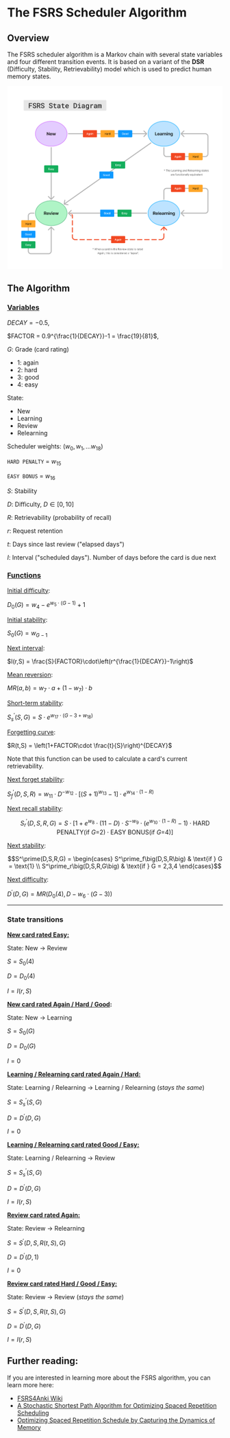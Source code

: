 # The FSRS Scheduler Algorithm

## Overview

The FSRS scheduler algorithm is a Markov chain with several state variables and four different transition events. It is based on a variant of the **DSR** (Difficulty, Stability, Retrievability) model which is used to predict human memory states.

![The FSRS Scheduler Algorithm State Diagram](fsrs-diagram.png)

## The Algorithm

### <ins>Variables</ins>

$DECAY=-0.5,$

$FACTOR = 0.9^{\frac{1}{DECAY}}-1 = \frac{19}{81}$,

$G$: Grade (card rating)
- $1$: again
- $2$: hard
- $3$: good
- $4$: easy

State:
- New
- Learning
- Review
- Relearning

Scheduler weights: $(w_0, w_1,... w_{18})$

`HARD PENALTY` = $w_{15}$

`EASY BONUS` = $w_{16}$

$S$: Stability

$D$: Difficulty, $D \in [0,10]$

$R$: Retrievability (probability of recall)

$r$: Request retention

$t$: Days since last review ("elapsed days")

$I$: Interval ("scheduled days"). Number of days before the card is due next


### <ins>Functions</ins>

<ins>Initial difficulty</ins>: 

$D_0(G) = w_4-e^{w_5\cdot(G-1)}+1$

<ins>Initial stability</ins>: 

$S_0(G) = w_{G-1}$

<ins>Next interval</ins>: 

$I(r,S) = \frac{S}{FACTOR}\cdot\left(r^{\frac{1}{DECAY}}-1\right)$

<ins>Mean reversion</ins>: 

$MR(a,b) = w_7\cdot a + (1-w_7)\cdot b$

<ins>Short-term stability</ins>: 

$S^\prime_s(S,G) = S\cdot e^{w_{17}\cdot (G-3+w_{18})}$

<ins>Forgetting curve</ins>:  

$R(t,S) = \left(1+FACTOR\cdot \frac{t}{S}\right)^{DECAY}$

Note that this function can be used to calculate a card's current retrievability.

<ins>Next forget stability</ins>: 

$S^\prime_f(D,S,R) = w_{11} \cdot D^{-w_{12}}\cdot \Big[(S+1)^{w_{13}} -1 \Big]\cdot e^{w_{14}\cdot (1-R)}$

<ins>Next recall stability</ins>: 

$$S^\prime_r(D,S,R,G) = S\cdot \left[1+e^{w_{8}}\cdot (11-D)\cdot S^{-w_9}\cdot (e^{w_{10}\cdot (1-R)}-1)\cdot \textrm{HARD PENALTY(if $G$=2)}\cdot \textrm{EASY BONUS(if $G$=4)} \right]$$

<ins>Next stability</ins>:

$$S^\prime(D,S,R,G) = 
\begin{cases} 
S^\prime_f\big(D,S,R\big) & \text{if } G = \text{1} \\
S^\prime_r\big(D,S,R,G\big) & \text{if } G = 2,3,4
\end{cases}$$

<ins>Next difficulty</ins>: 

$D^\prime(D,G) = MR\Big(D_0(4), D-w_6\cdot (G-3)\Big)$

---
### State transitions

**<ins>New card rated Easy:</ins>**

State: New -> Review

$S=S_0(4)$

$D=D_0(4)$

$I = I(r,S)$

**<ins>New card rated Again / Hard / Good</ins>:**

State: New -> Learning

$S = S_0(G)$

$D = D_0(G)$

$I = 0$

**<ins>Learning / Relearning card rated Again / Hard:</ins>**

State: Learning / Relearning -> Learning / Relearning (*stays the same*)

$S = S^\prime_s(S,G)$

$D = D^\prime(D,G)$

$I=0$

**<ins>Learning / Relearning card rated Good / Easy:</ins>**

State: Learning / Relearning -> Review

$S = S^\prime_s(S,G)$

$D = D^\prime(D,G)$

$I = I(r,S)$

**<ins>Review card rated Again:</ins>**

State: Review -> Relearning

$S = S^\prime\big(D,S,R(t,S),G\big)$

$D = D^\prime(D,1)$

$I=0$

**<ins>Review card rated Hard / Good / Easy:</ins>**

State: Review -> Review (*stays the same*)

$S = S^\prime\big(D,S,R(t,S),G\big)$

$D = D^\prime(D,G)$

$I = I(r,S)$

## Further reading:

If you are interested in learning more about the FSRS algorithm, you can learn more here:

- [FSRS4Anki Wiki](https://github.com/open-spaced-repetition/fsrs4anki/wiki)
- [A Stochastic Shortest Path Algorithm for Optimizing Spaced Repetition Scheduling](https://dl.acm.org/doi/10.1145/3534678.3539081?cid=99660547150)
- [Optimizing Spaced Repetition Schedule by Capturing the Dynamics of Memory](https://ieeexplore.ieee.org/document/10059206)